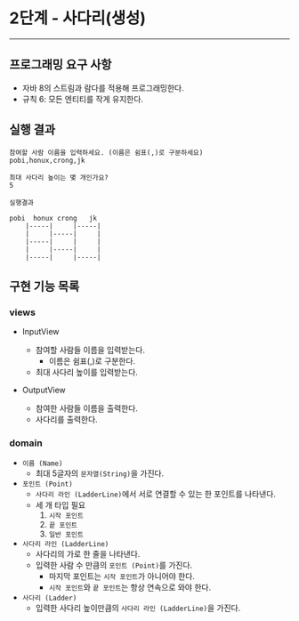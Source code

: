 # 2단계 - 사다리(생성)

---

## 프로그래밍 요구 사항

- 자바 8의 스트림과 람다를 적용해 프로그래밍한다.
- 규칙 6: 모든 엔티티를 작게 유지한다.

## 실행 결과

```
참여할 사람 이름을 입력하세요. (이름은 쉼표(,)로 구분하세요)
pobi,honux,crong,jk

최대 사다리 높이는 몇 개인가요?
5

실행결과

pobi  honux crong   jk
    |-----|     |-----|
    |     |-----|     |
    |-----|     |     |
    |     |-----|     |
    |-----|     |-----|
```

## 구현 기능 목록

### views

- InputView
    - 참여할 사람들 이름을 입력받는다.
        - 이름은 쉼표(,)로 구분한다.
    - 최대 사다리 높이를 입력받는다.

- OutputView
    - 참여한 사람들 이름을 출력한다.
    - 사다리를 출력한다.

### domain

- `이름 (Name)`
    - 최대 5글자의 `문자열(String)`을 가진다.
- `포인트 (Point)`
    - `사다리 라인 (LadderLine)`에서 서로 연결할 수 있는 한 포인트를 나타낸다.
    - 세 개 타입 필요
        1. `시작 포인트`
        2. `끝 포인트`
        3. `일반 포인트`
- `사다리 라인 (LadderLine)`
    - 사다리의 가로 한 줄을 나타낸다.
    - 입력한 사람 수 만큼의 `포인트 (Point)`를 가진다.
        - 마지막 포인트는 `시작 포인트`가 아니어야 한다.
        - `시작 포인트`와 `끝 포인트`는 항상 연속으로 와야 한다.
- `사다리 (Ladder)`
    - 입력한 사다리 높이만큼의 `사다리 라인 (LadderLine)`을 가진다.
    